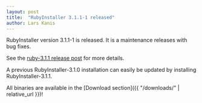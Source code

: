 ```yaml
---
layout: post
title:  "RubyInstaller 3.1.1-1 released"
author: Lars Kanis
---
```

RubyInstaller version 3.1.1-1 is released. It is a maintenance releases with bug fixes.

See the [ruby-3.1.1 release post](https://www.ruby-lang.org/en/news/2022/02/18/ruby-3-1-1-released/) for more details.

A previous RubyInstaller-3.1.0 installation can easily be updated by installing RubyInstaller-3.1.1.

All binaries are available in the [Download section]({{ "/downloads/" | relative_url }})!
